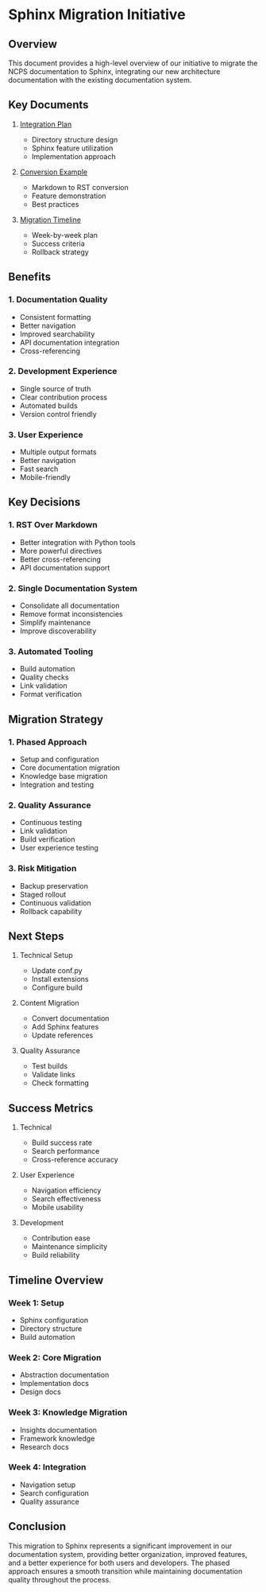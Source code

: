 # Sphinx Migration Initiative

## Overview
This document provides a high-level overview of our initiative to migrate the NCPS documentation to Sphinx, integrating our new architecture documentation with the existing documentation system.

## Key Documents

1. [Integration Plan](sphinx_integration_plan.md)
   - Directory structure design
   - Sphinx feature utilization
   - Implementation approach

2. [Conversion Example](sphinx_conversion_example.md)
   - Markdown to RST conversion
   - Feature demonstration
   - Best practices

3. [Migration Timeline](sphinx_migration_timeline.md)
   - Week-by-week plan
   - Success criteria
   - Rollback strategy

## Benefits

### 1. Documentation Quality
- Consistent formatting
- Better navigation
- Improved searchability
- API documentation integration
- Cross-referencing

### 2. Development Experience
- Single source of truth
- Clear contribution process
- Automated builds
- Version control friendly

### 3. User Experience
- Multiple output formats
- Better navigation
- Fast search
- Mobile-friendly

## Key Decisions

### 1. RST Over Markdown
- Better integration with Python tools
- More powerful directives
- Better cross-referencing
- API documentation support

### 2. Single Documentation System
- Consolidate all documentation
- Remove format inconsistencies
- Simplify maintenance
- Improve discoverability

### 3. Automated Tooling
- Build automation
- Quality checks
- Link validation
- Format verification

## Migration Strategy

### 1. Phased Approach
- Setup and configuration
- Core documentation migration
- Knowledge base migration
- Integration and testing

### 2. Quality Assurance
- Continuous testing
- Link validation
- Build verification
- User experience testing

### 3. Risk Mitigation
- Backup preservation
- Staged rollout
- Continuous validation
- Rollback capability

## Next Steps

1. Technical Setup
   - Update conf.py
   - Install extensions
   - Configure build

2. Content Migration
   - Convert documentation
   - Add Sphinx features
   - Update references

3. Quality Assurance
   - Test builds
   - Validate links
   - Check formatting

## Success Metrics

1. Technical
   - Build success rate
   - Search performance
   - Cross-reference accuracy

2. User Experience
   - Navigation efficiency
   - Search effectiveness
   - Mobile usability

3. Development
   - Contribution ease
   - Maintenance simplicity
   - Build reliability

## Timeline Overview

### Week 1: Setup
- Sphinx configuration
- Directory structure
- Build automation

### Week 2: Core Migration
- Abstraction documentation
- Implementation docs
- Design docs

### Week 3: Knowledge Migration
- Insights documentation
- Framework knowledge
- Research docs

### Week 4: Integration
- Navigation setup
- Search configuration
- Quality assurance

## Conclusion
This migration to Sphinx represents a significant improvement in our documentation system, providing better organization, improved features, and a better experience for both users and developers. The phased approach ensures a smooth transition while maintaining documentation quality throughout the process.